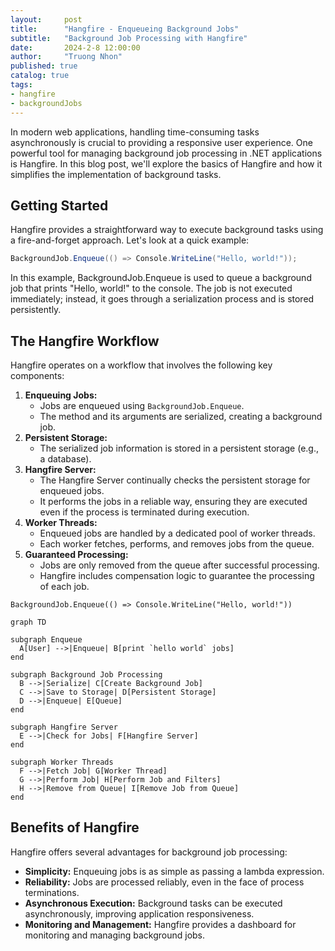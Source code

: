 ```yaml
---
layout:     post
title:      "Hangfire - Enqueueing Background Jobs"
subtitle:   "Background Job Processing with Hangfire"
date:       2024-2-8 12:00:00
author:     "Truong Nhon"
published: true
catalog: true
tags:
- hangfire
- backgroundJobs
---
```


In modern web applications, handling time-consuming tasks asynchronously is crucial to providing a responsive user experience. One powerful tool for managing background job processing in .NET applications is Hangfire. In this blog post, we'll explore the basics of Hangfire and how it simplifies the implementation of background tasks.

## Getting Started

Hangfire provides a straightforward way to execute background tasks using a fire-and-forget approach. Let's look at a quick example:

```csharp
BackgroundJob.Enqueue(() => Console.WriteLine("Hello, world!"));
```

In this example, BackgroundJob.Enqueue is used to queue a background job that prints "Hello, world!" to the console. The job is not executed immediately; instead, it goes through a serialization process and is stored persistently.

## The Hangfire Workflow

Hangfire operates on a workflow that involves the following key components:

1. **Enqueuing Jobs:**
   - Jobs are enqueued using `BackgroundJob.Enqueue`.
   - The method and its arguments are serialized, creating a background job.
2. **Persistent Storage:**
   - The serialized job information is stored in a persistent storage (e.g., a database).
3. **Hangfire Server:**
   - The Hangfire Server continually checks the persistent storage for enqueued jobs.
   - It performs the jobs in a reliable way, ensuring they are executed even if the process is terminated during execution.
4. **Worker Threads:**
   - Enqueued jobs are handled by a dedicated pool of worker threads.
   - Each worker fetches, performs, and removes jobs from the queue.
5. **Guaranteed Processing:**
   - Jobs are only removed from the queue after successful processing.
   - Hangfire includes compensation logic to guarantee the processing of each job.

`BackgroundJob.Enqueue(() => Console.WriteLine("Hello, world!"))`

```mermaid
graph TD

subgraph Enqueue
  A[User] -->|Enqueue| B[print `hello world` jobs]
end

subgraph Background Job Processing
  B -->|Serialize| C[Create Background Job]
  C -->|Save to Storage| D[Persistent Storage]
  D -->|Enqueue| E[Queue]
end

subgraph Hangfire Server
  E -->|Check for Jobs| F[Hangfire Server]
end

subgraph Worker Threads
  F -->|Fetch Job| G[Worker Thread]
  G -->|Perform Job| H[Perform Job and Filters]
  H -->|Remove from Queue| I[Remove Job from Queue]
end
```

## Benefits of Hangfire

Hangfire offers several advantages for background job processing:

- **Simplicity:** Enqueuing jobs is as simple as passing a lambda expression.
- **Reliability:** Jobs are processed reliably, even in the face of process terminations.
- **Asynchronous Execution:** Background tasks can be executed asynchronously, improving application responsiveness.
- **Monitoring and Management:** Hangfire provides a dashboard for monitoring and managing background jobs.
